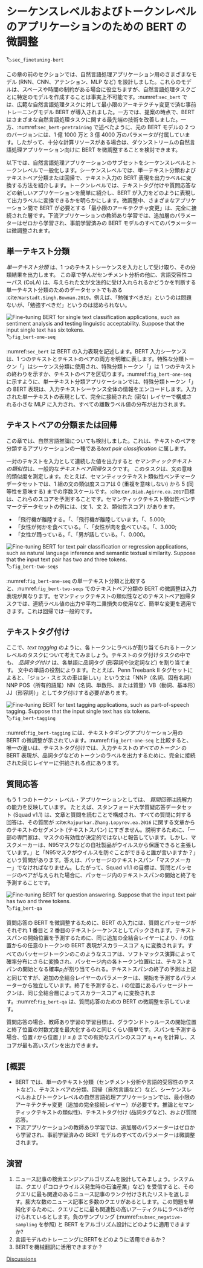# シーケンスレベルおよびトークンレベルのアプリケーションのための BERT の微調整
:label:`sec_finetuning-bert`

この章の前のセクションでは、自然言語処理アプリケーション用のさまざまなモデル (RNN、CNN、アテンション、MLP など) を設計しました。これらのモデルは、スペースや時間の制約がある場合に役立ちますが、自然言語処理タスクごとに特定のモデルを作成することは事実上不可能です。:numref:`sec_bert` では、広範な自然言語処理タスクに対して最小限のアーキテクチャ変更で済む事前トレーニングモデル BERT が導入されました。一方では、提案の時点で、BERTはさまざまな自然言語処理タスクに関する最先端の技術を改善しました。一方、:numref:`sec_bert-pretraining` で述べたように、元の BERT モデルの 2 つのバージョンには、1 億 1000 万と 3 億 4000 万のパラメータが付属しています。したがって、十分な計算リソースがある場合は、ダウンストリームの自然言語処理アプリケーション向けに BERT を微調整することを検討できます。 

以下では、自然言語処理アプリケーションのサブセットをシーケンスレベルとトークンレベルで一般化します。シーケンスレベルでは、単一テキスト分類およびテキストペア分類または回帰で、テキスト入力の BERT 表現を出力ラベルに変換する方法を紹介します。トークンレベルでは、テキストタグ付けや質問応答などの新しいアプリケーションを簡単に紹介し、BERT が入力をどのように表現して出力ラベルに変換できるかを明らかにします。微調整中、さまざまなアプリケーション間で BERT が必要とする「最小限のアーキテクチャ変更」は、完全に接続された層です。下流アプリケーションの教師あり学習では、追加層のパラメーターはゼロから学習され、事前学習済みの BERT モデルのすべてのパラメーターは微調整されます。 

## 単一テキスト分類

*単一テキスト分類* は、1 つのテキストシーケンスを入力として受け取り、その分類結果を出力します。
この章で学んだセンチメント分析の他に、言語受容性コーパス (CoLA) は、与えられた文が文法的に受け入れられるかどうかを判断する単一テキスト分類のためのデータセットでもある :cite:`Warstadt.Singh.Bowman.2019`。例えば、「勉強すべきだ」というのは問題ないが、「勉強すべきだ」というのは認められない。 

![Fine-tuning BERT for single text classification applications, such as sentiment analysis and testing linguistic acceptability. Suppose that the input single text has six tokens.](../img/bert-one-seq.svg)
:label:`fig_bert-one-seq`

:numref:`sec_bert` は BERT の入力表現を記述します。BERT 入力シーケンスは、1 つのテキストとテキストのペアの両方を明確に表します。特殊な分類トークン「<cls>」はシーケンス分類に使用され、特殊分類トークン「<sep>」は 1 つのテキストの終わりを示すか、テキストのペアを区切ります。:numref:`fig_bert-one-seq` に示すように、単一テキスト分類アプリケーションでは、特殊分類トークン「<cls>」の BERT 表現は、入力テキストシーケンス全体の情報をエンコードします。入力された単一テキストの表現として、完全に接続された (密な) レイヤーで構成される小さな MLP に入力され、すべての離散ラベル値の分布が出力されます。 

## テキストペアの分類または回帰

この章では、自然言語推論についても検討しました。これは、テキストのペアを分類するアプリケーションの一種である*text pair classification* に属します。 

一対のテキストを入力として連続した値を出力すると
*セマンティックテキストの類似性*は、一般的な*テキストペア回帰*タスクです。
このタスクは、文の意味的類似度を測定します。たとえば、セマンティックテキスト類似性ベンチマークデータセットでは、1 組の文の類似度スコアは 0 (重複を意味しない) から 5 (同等性を意味する) までの序数スケールです。:cite:`Cer.Diab.Agirre.ea.2017`目標は、これらのスコアを予測することです。セマンティックテキスト類似性ベンチマークデータセットの例には、(文 1、文 2、類似性スコア) があります。 

* 「飛行機が離陸する。「、「飛行機が離陸しています。「、5.000;
* 「女性が何かを食べている。「、「女性が肉を食べている。「、3.000;
* 「女性が踊っている。「、「男が話している。「、0.000。

![Fine-tuning BERT for text pair classification or regression applications, such as natural language inference and semantic textual similarity. Suppose that the input text pair has two and three tokens.](../img/bert-two-seqs.svg)
:label:`fig_bert-two-seqs`

:numref:`fig_bert-one-seq` の単一テキスト分類と比較すると、:numref:`fig_bert-two-seqs` でのテキストペア分類の BERT の微調整は入力表現が異なります。セマンティックテキストの類似性などのテキストペア回帰タスクでは、連続ラベル値の出力や平均二乗損失の使用など、簡単な変更を適用できます。これは回帰では一般的です。 

## テキストタグ付け

ここで、*text tagging* のように、各トークンにラベルが割り当てられるトークンレベルのタスクについて考えてみましょう。テキストのタグ付けタスクの中でも、
*品詞タグ付け* は、各単語に品詞タグ (形容詞や決定詞など) を割り当てます。
文中の単語の役割によります。たとえば、Penn Treebank II タグセットによると、「ジョン・スミスの車は新しい」という文は「NNP（名詞、固有名詞）NNP POS（所有的語尾）NN（名詞、単数形、または質量）VB（動詞、基本形）JJ（形容詞）」としてタグ付けする必要があります。 

![Fine-tuning BERT for text tagging applications, such as part-of-speech tagging. Suppose that the input single text has six tokens.](../img/bert-tagging.svg)
:label:`fig_bert-tagging`

:numref:`fig_bert-tagging` には、テキストタギングアプリケーション用の BERT の微調整が示されています。:numref:`fig_bert-one-seq` と比較すると、唯一の違いは、テキストタグ付けでは、入力テキストの*すべてのトークン* の BERT 表現が、品詞タグなどのトークンのラベルを出力するために、完全に接続された同じレイヤーに供給される点にあります。 

## 質問応答

もう 1 つのトークン・レベル・アプリケーションとしては、
*質問回答*は読解力の能力を反映しています。
たとえば、スタンフォード大学質疑応答データセット (Squad v1.1) は、文章と質問を読むことで構成され、すべての質問に対する回答は、その質問が :cite:`Rajpurkar.Zhang.Lopyrev.ea.2016` に関する文章からのテキストのセグメント (テキストスパン) にすぎません。説明するために、「一部の専門家は、マスクの有効性が決定的ではないと報告しています。しかし、マスクメーカーは、N95マスクなどの自社製品がウイルスから保護できると主張しています。」と「N95マスクがウイルスを防ぐことができると誰が言いますか？」という質問があります。答えは、パッセージのテキストスパン「マスクメーカー」でなければなりません。したがって、Squad v1.1 の目標は、質問とパッセージのペアが与えられた場合に、パッセージ内のテキストスパンの開始と終了を予測することです。 

![Fine-tuning BERT for question answering. Suppose that the input text pair has two and three tokens.](../img/bert-qa.svg)
:label:`fig_bert-qa`

質問応答の BERT を微調整するために、BERT の入力には、質問とパッセージがそれぞれ 1 番目と 2 番目のテキストシーケンスとしてパックされます。テキストスパンの開始位置を予測するために、同じ追加の全結合レイヤーにより、$i$ の位置からの任意のトークンの BERT 表現がスカラースコア $s_i$ に変換されます。すべてのパッセージトークンのこのようなスコアは、ソフトマックス演算によって確率分布にさらに変換され、パッセージ内の各トークン位置$i$には、テキストスパンの開始となる確率$p_i$が割り当てられる。テキストスパンの終了の予測は上記と同じですが、追加の全結合レイヤーのパラメーターは、開始を予測するパラメーターから独立しています。終了を予測すると、$i$ の位置にあるパッセージトークンは、同じ全結合層によってスカラースコア $e_i$ に変換されます。:numref:`fig_bert-qa` は、質問応答のための BERT の微調整を示しています。 

質問応答の場合、教師あり学習の学習目標は、グラウンドトゥルースの開始位置と終了位置の対数尤度を最大化するのと同じくらい簡単です。スパンを予測する場合、位置 $i$ から位置 $j$ ($i \leq j$) までの有効なスパンのスコア $s_i + e_j$ を計算し、スコアが最も高いスパンを出力できます。 

## [概要

* BERT では、単一のテキスト分類（センチメント分析や言語的受容性のテストなど）、テキストペアの分類、回帰（自然言語など）など、シーケンスレベルおよびトークンレベルの自然言語処理アプリケーションでは、最小限のアーキテクチャ変更（追加の完全接続レイヤー）が必要です。推論とセマンティックテキストの類似性)、テキストタグ付け (品詞タグなど)、および質問応答。
* 下流アプリケーションの教師あり学習では、追加層のパラメーターはゼロから学習され、事前学習済みの BERT モデルのすべてのパラメーターは微調整されます。

## 演習

1. ニュース記事の検索エンジンアルゴリズムを設計してみましょう。システムは、クエリ (「コロナウイルス発生時の石油産業」など) を受信すると、そのクエリに最も関連のあるニュース記事のランク付けされたリストを返します。膨大な数のニュース記事と多数のクエリがあるとします。この問題を単純化するために、クエリごとに最も関連性の高いアーティクルにラベルが付けられているとします。負のサンプリング (:numref:`subsec_negative-sampling` を参照) と BERT をアルゴリズム設計にどのように適用できますか?
1. 言語モデルのトレーニングにBERTをどのように活用できるか？
1. BERTを機械翻訳に活用できますか？

[Discussions](https://discuss.d2l.ai/t/396)
